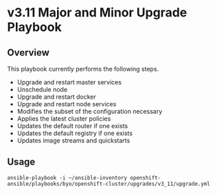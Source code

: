 # v3.11 Major and Minor Upgrade Playbook

## Overview
This playbook currently performs the following steps.

 * Upgrade and restart master services
 * Unschedule node
 * Upgrade and restart docker
 * Upgrade and restart node services
 * Modifies the subset of the configuration necessary
 * Applies the latest cluster policies
 * Updates the default router if one exists
 * Updates the default registry if one exists
 * Updates image streams and quickstarts

## Usage

```
ansible-playbook -i ~/ansible-inventory openshift-ansible/playbooks/byo/openshift-cluster/upgrades/v3_11/upgrade.yml
```

